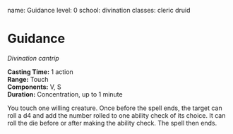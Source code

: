 name: Guidance level: 0 school: divination classes: cleric druid

# Guidance
_Divination cantrip_

**Casting Time:** 1 action    
**Range:** Touch    
**Components:** V, S    
**Duration:** Concentration, up to 1 minute

You touch one willing creature. Once before the spell ends, the target can roll a d4 and add the number rolled to one ability check of its choice. It can roll the die before or after making the ability check. The spell then ends. 